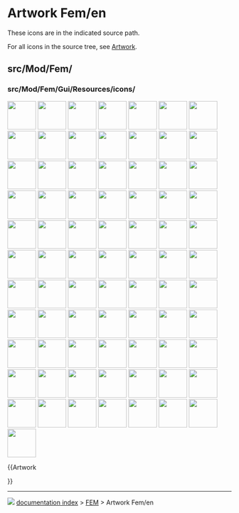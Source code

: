 # Artwork Fem/en
These icons are in the indicated source path.

For all icons in the source tree, see [Artwork](Artwork.md).

## src/Mod/Fem/

### src/Mod/Fem/Gui/Resources/icons/

<img alt="" src=images/Arch_Material_Group.svg  style="width:64px;"> <img alt="" src=images/Fem-add-fem-mesh.svg  style="width:64px;"> <img alt="" src=images/Fem-add-material.svg  style="width:64px;"> <img alt="" src=images/Fem-add-part.svg  style="width:64px;"> <img alt="" src=images/FEM_FEMMesh.svg  style="width:64px;"> <img alt="" src=images/Fem-post-geo-box.svg  style="width:64px;"> <img alt="" src=images/Fem-post-geo-cylinder.svg  style="width:64px;"> <img alt="" src=images/Fem-post-geo-isosurface.svg  style="width:64px;"> <img alt="" src=images/Fem-post-geo-plane.svg  style="width:64px;"> <img alt="" src=images/Fem-post-geo-sphere.svg  style="width:64px;"> <img alt="" src=images/Fem-solver-analysis-frequency.svg  style="width:64px;"> <img alt="" src=images/Fem-solver-analysis-static.svg  style="width:64px;"> <img alt="" src=images/Fem-solver-analysis-thermomechanical.svg  style="width:64px;"> <img alt="" src=images/Fem-solver-inp-editor.svg  style="width:64px;"> <img alt="" src=images/Workbench_FEM.svg  style="width:64px;"> <img alt="" src=images/FEM_Analysis.svg  style="width:64px;"> <img alt="" src=images/FEM_ClippingPlaneAdd.svg  style="width:64px;"> <img alt="" src=images/FEM_ClippingPlaneRemoveAll.svg  style="width:64px;"> <img alt="" src=images/FEM_ConstraintBearing.svg  style="width:64px;"> <img alt="" src=images/FEM_ConstraintContact.svg  style="width:64px;"> <img alt="" src=images/FEM_ConstraintDisplacement.svg  style="width:64px;"> <img alt="" src=images/FEM_ConstraintElectrostaticPotential.svg  style="width:64px;"> <img alt="" src=images/FEM_ConstraintFixed.svg  style="width:64px;"> <img alt="" src=images/FEM_ConstraintFlowVelocity.svg  style="width:64px;"> <img alt="" src=images/FEM_ConstraintFluidBoundary.svg  style="width:64px;"> <img alt="" src=images/FEM_ConstraintForce.svg  style="width:64px;"> <img alt="" src=images/FEM_ConstraintGear.svg  style="width:64px;"> <img alt="" src=images/FEM_ConstraintHeatflux.svg  style="width:64px;"> <img alt="" src=images/FEM_ConstraintInitialFlowVelocity.svg  style="width:64px;"> <img alt="" src=images/FEM_ConstraintInitialTemperature.svg  style="width:64px;"> <img alt="" src=images/FEM_ConstraintPlaneRotation.svg  style="width:64px;"> <img alt="" src=images/FEM_ConstraintPressure.svg  style="width:64px;"> <img alt="" src=images/FEM_ConstraintPulley.svg  style="width:64px;"> <img alt="" src=images/FEM_ConstraintSectionPrint.svg  style="width:64px;"> <img alt="" src=images/FEM_ConstraintSelfWeight.svg  style="width:64px;"> <img alt="" src=images/FEM_ConstraintTemperature.svg  style="width:64px;"> <img alt="" src=images/FEM_ConstraintTie.svg  style="width:64px;"> <img alt="" src=images/FEM_ConstraintTransform.svg  style="width:64px;"> <img alt="" src=images/FEM_CreateNodesSet.svg  style="width:64px;"> <img alt="" src=images/FEM_ElementFluid1D.svg  style="width:64px;"> <img alt="" src=images/FEM_ElementGeometry1D.svg  style="width:64px;"> <img alt="" src=images/FEM_ElementGeometry2D.svg  style="width:64px;"> <img alt="" src=images/FEM_ElementRotation1D.svg  style="width:64px;"> <img alt="" src=images/FEM_EquationElasticity.svg  style="width:64px;"> <img alt="" src=images/FEM_EquationElectricforce.svg  style="width:64px;"> <img alt="" src=images/FEM_EquationElectrostatic.svg  style="width:64px;"> <img alt="" src=images/FEM_EquationFlow.svg  style="width:64px;"> <img alt="" src=images/FEM_EquationFlux.svg  style="width:64px;"> <img alt="" src=images/FEM_EquationHeat.svg  style="width:64px;"> <img alt="" src=images/FEM_FEMMesh2Mesh.svg  style="width:64px;"> <img alt="" src=images/FEM_MaterialFluid.svg  style="width:64px;"> <img alt="" src=images/FEM_MaterialMechanicalNonlinear.svg  style="width:64px;"> <img alt="" src=images/FEM_MaterialReinforced.svg  style="width:64px;"> <img alt="" src=images/FEM_MaterialSolid.svg  style="width:64px;"> <img alt="" src=images/FEM_MeshBoundaryLayer.svg  style="width:64px;"> <img alt="" src=images/FEM_MeshClear.svg  style="width:64px;"> <img alt="" src=images/FEM_MeshDisplayInfo.svg  style="width:64px;"> <img alt="" src=images/FEM_MeshGmshFromShape.svg  style="width:64px;"> <img alt="" src=images/FEM_MeshGroup.svg  style="width:64px;"> <img alt="" src=images/FEM_MeshNetgenFromShape.svg  style="width:64px;"> <img alt="" src=images/FEM_MeshRegion.svg  style="width:64px;"> <img alt="" src=images/FEM_MeshResult.svg  style="width:64px;"> <img alt="" src=images/FEM_PostFilterClipRegion.svg  style="width:64px;"> <img alt="" src=images/FEM_PostFilterClipScalar.svg  style="width:64px;"> <img alt="" src=images/FEM_PostFilterCutFunction.svg  style="width:64px;"> <img alt="" src=images/FEM_PostFilterDataAlongLine.svg  style="width:64px;"> <img alt="" src=images/FEM_PostFilterDataAtPoint.svg  style="width:64px;"> <img alt="" src=images/FEM_PostFilterLinearizedStresses.svg  style="width:64px;"> <img alt="" src=images/FEM_PostFilterWarp.svg  style="width:64px;"> <img alt="" src=images/FEM_PostPipelineFromResult.svg  style="width:64px;"> <img alt="" src=images/FEM_ResultShow.svg  style="width:64px;"> <img alt="" src=images/FEM_ResultsPurge.svg  style="width:64px;"> <img alt="" src=images/FEM_SolverControl.svg  style="width:64px;"> <img alt="" src=images/FEM_SolverElmer.svg  style="width:64px;"> <img alt="" src=images/FEM_SolverRun.svg  style="width:64px;"> <img alt="" src=images/FEM_SolverStandard.svg  style="width:64px;"> <img alt="" src=images/FEM_SolverZ88.svg  style="width:64px;"> <img alt="" src=images/Preferences-fem.svg  style="width:64px;">


{{Artwork

}}



---
![](images/Right_arrow.png) [documentation index](../README.md) > [FEM](Category_FEM.md) > Artwork Fem/en
